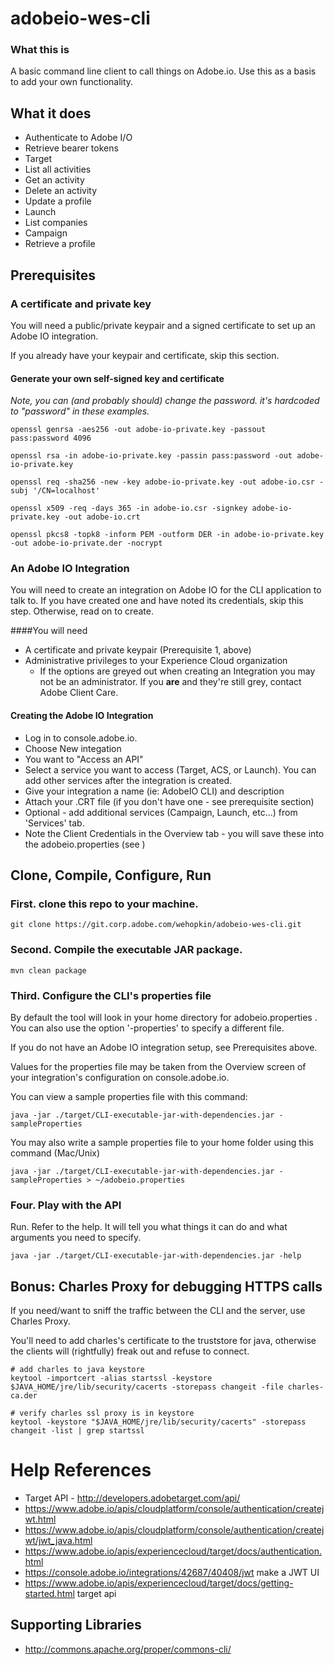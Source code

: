 # adobeio-wes-cli

### What this is
A basic command line client to call things on Adobe.io.  Use this as a basis to add your own functionality.

## What it does
* Authenticate to Adobe I/O
* Retrieve bearer tokens
* Target
 * List all activities
 * Get an activity
 * Delete an activity
 * Update a profile
* Launch
 * List companies
* Campaign
 * Retrieve a profile

## Prerequisites

### A certificate and private key
You will need a public/private keypair and a signed certificate to set up an Adobe IO integration.

If you already have your keypair and certificate, skip this section. 

#### Generate your own self-signed key and certificate

_Note, you can (and probably should) change the password.  it's hardcoded to "password" in these examples._

```
openssl genrsa -aes256 -out adobe-io-private.key -passout pass:password 4096

openssl rsa -in adobe-io-private.key -passin pass:password -out adobe-io-private.key

openssl req -sha256 -new -key adobe-io-private.key -out adobe-io.csr -subj '/CN=localhost'

openssl x509 -req -days 365 -in adobe-io.csr -signkey adobe-io-private.key -out adobe-io.crt

openssl pkcs8 -topk8 -inform PEM -outform DER -in adobe-io-private.key -out adobe-io-private.der -nocrypt
```

### An Adobe IO Integration

You will need to create an integration on Adobe IO for the CLI application to talk to.  If you have created one and have noted its credentials, skip this step.  Otherwise, read on to create.

####You will need
* A certificate and private keypair (Prerequisite 1, above)
* Administrative privileges to your Experience Cloud organization
   * If the options are greyed out when creating an Integration you may not be an administrator.  If you __are__ and they're still grey, contact Adobe Client Care.

#### Creating the Adobe IO Integration
* Log in to console.adobe.io.
 * Choose New integation
 * You want to "Access an API"
 * Select a service you want to access (Target, ACS, or Launch).  You can add other services after the integration is created.
  * Give your integration a name (ie: AdobeIO CLI) and description
  * Attach your .CRT file (if you don't have one - see prerequisite section)
  * Optional - add additional services (Campaign, Launch, etc...) from 'Services' tab.
* Note the Client Credentials in the Overview tab - you will save these into the adobeio.properties (see )

## Clone, Compile, Configure, Run

### First. clone this repo to your machine.
```
git clone https://git.corp.adobe.com/wehopkin/adobeio-wes-cli.git
```

### Second.  Compile the executable JAR package.
```
mvn clean package
```

### Third.  Configure the CLI's properties file 
By default the tool will look in your home directory for adobeio.properties .  You can also use the option '-properties' to specify a different file.

If you do not have an Adobe IO integration setup, see Prerequisites above.

Values for the properties file may be taken from the Overview screen of your integration's configuration on console.adobe.io.

You can view a sample properties file with this command:
```
java -jar ./target/CLI-executable-jar-with-dependencies.jar -sampleProperties
```
You may also write a sample properties file to your home folder using this command (Mac/Unix)
```
java -jar ./target/CLI-executable-jar-with-dependencies.jar -sampleProperties > ~/adobeio.properties
```
### Four. Play with the API

Run. Refer to the help. It will tell you what things it can do and what arguments you need to specify.
```
java -jar ./target/CLI-executable-jar-with-dependencies.jar -help
```

## Bonus: Charles Proxy for debugging HTTPS calls
If you need/want to sniff the traffic between the CLI and the server, use Charles Proxy.

You'll need to add charles's certificate to the truststore for java, otherwise the clients will (rightfully) freak out and refuse to connect.

```
# add charles to java keystore
keytool -importcert -alias startssl -keystore $JAVA_HOME/jre/lib/security/cacerts -storepass changeit -file charles-ca.der

# verify charles ssl proxy is in keystore
keytool -keystore "$JAVA_HOME/jre/lib/security/cacerts" -storepass changeit -list | grep startssl
```

# Help References
* Target API - http://developers.adobetarget.com/api/
* https://www.adobe.io/apis/cloudplatform/console/authentication/createjwt.html
* https://www.adobe.io/apis/cloudplatform/console/authentication/createjwt/jwt_java.html
* https://www.adobe.io/apis/experiencecloud/target/docs/authentication.html
* https://console.adobe.io/integrations/42687/40408/jwt make a JWT UI
* https://www.adobe.io/apis/experiencecloud/target/docs/getting-started.html target api

## Supporting Libraries
* http://commons.apache.org/proper/commons-cli/
